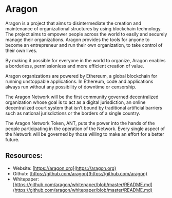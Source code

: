 # Aragon

Aragon is a project that aims to disintermediate the creation and maintenance of organizational structures by using blockchain technology. The project aims to empower people across the world to easily and securely manage their organizations. Aragon provides the tools for anyone to become an entrepreneur and run their own organization, to take control of their own lives.

By making it possible for everyone in the world to organize, Aragon enables a borderless, permissionless and more efficient creation of value.

Aragon organizations are powered by Ethereum, a global blockchain for running unstoppable applications. In Ethereum, code and applications always run without any possibility of downtime or censorship.

The Aragon Network will be the first community governed decentralized organization whose goal is to act as a digital jurisdiction, an online decentralized court system that isn’t bound by traditional artificial barriers such as national jurisdictions or the borders of a single country.

The Aragon Network Token, ANT, puts the power into the hands of the people participating in the operation of the Network. Every single aspect of the Network will be governed by those willing to make an effort for a better future.

## Resources:

* Website: [https://aragon.org](https://aragon.org)
* Github: [https://github.com/aragon](https://github.com/aragon)
* Whitepaper: [https://github.com/aragon/whitepaper/blob/master/README.md](https://github.com/aragon/whitepaper/blob/master/README.md)

